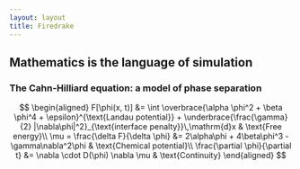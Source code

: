 ```yaml
---
layout: layout
title: Firedrake
---
```


## Mathematics is the language of simulation

### The Cahn-Hilliard equation: a model of phase separation

$$
\begin{aligned}
F[\phi(x, t)] &= \int \overbrace{\alpha \phi^2 + \beta \phi^4 + \epsilon}^{\text{Landau potential}} + \underbrace{\frac{\gamma}{2} |\nabla\phi|^2}_{\text{interface penalty}}\,\mathrm{d}x & \text{Free energy}\\
\mu = \frac{\delta F}{\delta \phi} &= 2\alpha\phi + 4\beta\phi^3 - \gamma\nabla^2\phi & \text{Chemical potential}\\
\frac{\partial \phi}{\partial t} &= \nabla \cdot D(\phi) \nabla \mu & \text{Continuity}
\end{aligned}
$$

<script type="text/x-mathjax-config">
  MathJax.Hub.Config({
    tex2jax: {
      skipTags: ['script', 'noscript', 'style', 'textarea', 'pre'],
      inlineMath: [['$','$'], ['\\(','\\)']]
    }
  });
  MathJax.Hub.Configured();
</script>
<script type="text/javascript"
  src="//cdn.mathjax.org/mathjax/latest/MathJax.js?config=TeX-AMS-MML_HTMLorMML">
</script>
